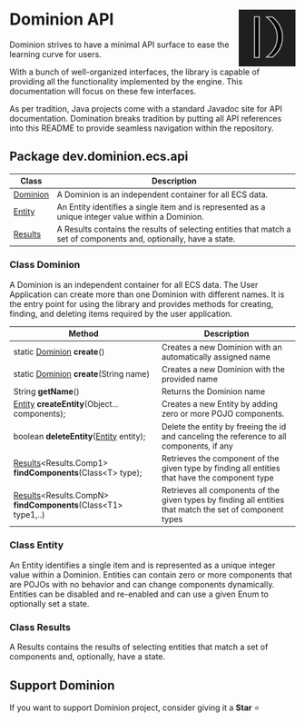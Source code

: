 # <img src="https://github.com/dominion-dev/dominion-ecs-java/raw/main/dominion-logo-square.png" align="right" width="100"> Dominion API

Dominion strives to have a minimal API surface to ease the learning curve for users.

With a bunch of well-organized interfaces, the library is capable of providing all the functionality implemented by the
engine. This documentation will focus on these few interfaces.

As per tradition, Java projects come with a standard Javadoc site for API documentation. Domination breaks tradition by
putting all API references into this README to provide seamless navigation within the repository.

## Package dev.dominion.ecs.api

| Class                       | Description                                                                                                        |
|-----------------------------|--------------------------------------------------------------------------------------------------------------------|
| [Dominion](#class-dominion) | A Dominion is an independent container for all ECS data.                                                           |
| [Entity](#class-entity)     | An Entity identifies a single item and is represented as a unique integer value within a Dominion.                 |
| [Results](#class-results)   | A Results contains the results of selecting entities that match a set of components and, optionally, have a state. |

### Class Dominion

A Dominion is an independent container for all ECS data. The User Application can create more than one Dominion with
different names. It is the entry point for using the library and provides methods for creating, finding, and deleting
items required by the user application.

| Method                                                                           | Description                                                                                               |
|----------------------------------------------------------------------------------|-----------------------------------------------------------------------------------------------------------|
| static [Dominion](#class-dominion) **create**()                                  | Creates a new Dominion with an automatically assigned name                                                |
| static [Dominion](#class-dominion) **create**(String name)                       | Creates a new Dominion with the provided name                                                             |
| String **getName**()                                                             | Returns the Dominion name                                                                                 |
| [Entity](#class-entity) **createEntity**(Object... components);                  | Creates a new Entity by adding zero or more POJO components.                                              |
| boolean **deleteEntity**([Entity](#class-entity) entity);                        | Delete the  entity by freeing the id and canceling the reference to all components, if any                |
| [Results](#class-results)<Results.Comp1> **findComponents**(Class\<T> type);     | Retrieves the component of the given type by finding all entities that have the component type            |
| [Results](#class-results)<Results.CompN> **findComponents**(Class\<T1> type1,..) | Retrieves all components of the given types by finding all entities that match the set of component types |

### Class Entity

An Entity identifies a single item and is represented as a unique integer value within a Dominion. Entities can contain
zero or more components that are POJOs with no behavior and can change components dynamically. Entities can be disabled
and re-enabled and can use a given Enum to optionally set a state.

### Class Results

A Results contains the results of selecting entities that match a set of components and, optionally, have a state.

## Support Dominion

If you want to support Dominion project, consider giving it a **Star** ⭐️
